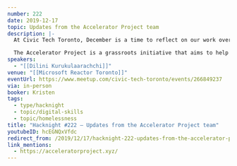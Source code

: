 ```yaml
---
number: 222
date: 2019-12-17
topic: Updates from the Accelerator Project team
description: |-
  At Civic Tech Toronto, December is a time to reflect on our work over the past year and celebrate our projects' achievements. Join us this week to hear from the Accelerator Project Team!

  The Accelerator Project is a grassroots initiative that aims to help homeless and at-risk youth escape the cycle of poverty by helping them to use tech skills to advance their employment, entrepreneurship, and personal goals. https://acceleratorproject.xyz/
speakers:
  - "[[Dilini Kurukulaarachchi]]"
venue: "[[Microsoft Reactor Toronto]]"
eventUrl: https://www.meetup.com/civic-tech-toronto/events/266849237
via: in-person
booker: Kristen
tags:
  - type/hacknight
  - topic/digital-skills
  - topic/homelessness
title: "Hacknight #222 – Updates from the Accelerator Project team"
youtubeID: hcEGNQxVfdc
redirect_from: /2019/12/17/hacknight-222-updates-from-the-accelerator-project-team-with-dilini-kurukulaarachchi/
link_mentions:
  - https://acceleratorproject.xyz/
---
```

